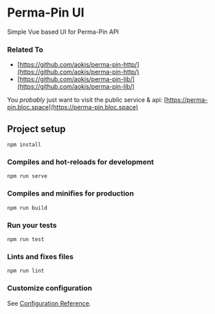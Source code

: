 # Perma-Pin UI 

Simple Vue based UI for Perma-Pin API  

### Related To

- [https://github.com/aokis/perma-pin-http/](https://github.com/aokis/perma-pin-http/)
- [https://github.com/aokis/perma-pin-lib/](https://github.com/aokis/perma-pin-lib/)


You *probably* just want to visit the public service & api: 
[https://perma-pin.bloc.space](https://perma-pin.bloc.space)



## Project setup
```
npm install
```

### Compiles and hot-reloads for development
```
npm run serve
```

### Compiles and minifies for production
```
npm run build
```

### Run your tests
```
npm run test
```

### Lints and fixes files
```
npm run lint
```

### Customize configuration
See [Configuration Reference](https://cli.vuejs.org/config/).
